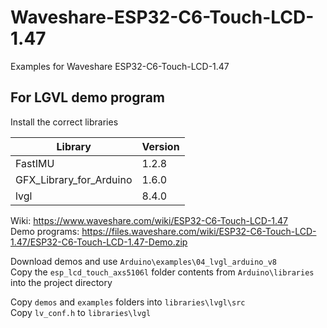 # Waveshare-ESP32-C6-Touch-LCD-1.47
Examples for Waveshare ESP32-C6-Touch-LCD-1.47

## For LGVL demo program
Install the correct libraries

|  Library                | Version |
|-------------------------|---------|   
| FastIMU                 | 1.2.8   |    
| GFX_Library_for_Arduino	| 1.6.0   |   
| lvgl                   	|	8.4.0   |    


Wiki: https://www.waveshare.com/wiki/ESP32-C6-Touch-LCD-1.47    
Demo programs: https://files.waveshare.com/wiki/ESP32-C6-Touch-LCD-1.47/ESP32-C6-Touch-LCD-1.47-Demo.zip   

Download demos and use ```Arduino\examples\04_lvgl_arduino_v8```   
Copy the ```esp_lcd_touch_axs5106l``` folder contents from ```Arduino\libraries``` into the project directory   

Copy ```demos``` and ```examples``` folders into ```libraries\lvgl\src```   
Copy ```lv_conf.h``` to ```libraries\lvgl```   
